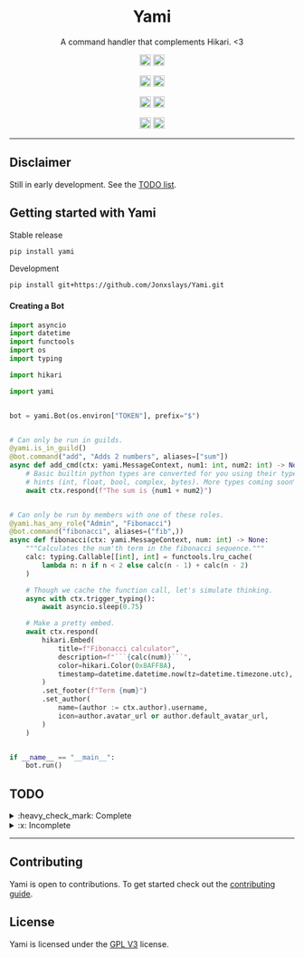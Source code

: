 <h1 align="center">Yami</h1>
<p align="center">A command handler that complements Hikari. <3</p>
<p align="center">
<a href="https://pepy.tech/project/yami"><img height="20" alt="Downloads" src="https://static.pepy.tech/personalized-badge/yami?period=total&units=international_system&left_color=grey&right_color=blue&left_text=Downloads"></a>
<a href="https://python.org"><img height="20" alt="Python versions" src="https://img.shields.io/pypi/pyversions/yami?label=Python&logo=python"></a>
</p>
<p align="center">
<a href="https://github.com/Jonxslays/Yami/blob/master/LICENSE"><img height="20" alt="License" src="https://img.shields.io/pypi/l/yami?label=License"></a>
<a href="https://pypi.org/project/yami"><img height="20" alt="Stable version" src="https://img.shields.io/pypi/v/yami?label=Stable&logo=pypi"></a>
</p>
<p align="center">
<a href="https://github.com/Jonxslays/Yami"><img height="20" alt="Last Commit" src="https://img.shields.io/maintenance/yes/2021?label=Maintained"></a>
<a href="https://github.com/Jonxslays/Yami"><img height="20" alt="Last Commit" src="https://img.shields.io/github/last-commit/jonxslays/yami?label=Last%20Commit&logo=git"></a>

<p align="center">
<a href="https://github.com/Jonxslays/Yami/actions/workflows/ci.yml"><img height="20" alt="Last Commit" src="https://img.shields.io/github/workflow/status/Jonxslays/Yami/CI?label=Build&logo=github"></a>
<a href="https://codeclimate.com/github/Jonxslays/Yami"><img height="20" alt="Last Commit" src="https://img.shields.io/codeclimate/coverage/Jonxslays/Yami?label=Coverage&logo=Code%20Climate"></a>
</p>

---

## Disclaimer

Still in early development. See the [TODO list](#TODO).

## Getting started with Yami

Stable release

```bash
pip install yami
```

Development

```bash
pip install git+https://github.com/Jonxslays/Yami.git
```

#### Creating a Bot

```py
import asyncio
import datetime
import functools
import os
import typing

import hikari

import yami


bot = yami.Bot(os.environ["TOKEN"], prefix="$")


# Can only be run in guilds.
@yami.is_in_guild()
@bot.command("add", "Adds 2 numbers", aliases=["sum"])
async def add_cmd(ctx: yami.MessageContext, num1: int, num2: int) -> None:
    # Basic builtin python types are converted for you using their type
    # hints (int, float, bool, complex, bytes). More types coming soon™.
    await ctx.respond(f"The sum is {num1 + num2}")


# Can only be run by members with one of these roles.
@yami.has_any_role("Admin", "Fibonacci")
@bot.command("fibonacci", aliases=("fib",))
async def fibonacci(ctx: yami.MessageContext, num: int) -> None:
    """Calculates the num'th term in the fibonacci sequence."""
    calc: typing.Callable[[int], int] = functools.lru_cache(
        lambda n: n if n < 2 else calc(n - 1) + calc(n - 2)
    )

    # Though we cache the function call, let's simulate thinking.
    async with ctx.trigger_typing():
        await asyncio.sleep(0.75)

    # Make a pretty embed.
    await ctx.respond(
        hikari.Embed(
            title=f"Fibonacci calculator",
            description=f"```{calc(num)}```",
            color=hikari.Color(0x8AFF8A),
            timestamp=datetime.datetime.now(tz=datetime.timezone.utc),
        )
        .set_footer(f"Term {num}")
        .set_author(
            name=(author := ctx.author).username,
            icon=author.avatar_url or author.default_avatar_url,
        )
    )


if __name__ == "__main__":
    bot.run()
```

## TODO

<div class="todolist" after=>
<div class="todocolumn">

<details>
<summary> :heavy_check_mark: Complete</summary>

- [x] CI
- [x] Testing (WIP)
- [x] Fully typed
- [x] Bot
- [x] Message Commands
- [x] Message Context
- [x] Modules
- [x] Exceptions (WIP)
- [x] Checks (WIP)
- [x] Basic arg parsing (builtin types)

</details>
</div>

<div class="todocolumn">

<details>
<summary> :x: Incomplete</summary>

- [ ] Subcommands
- [ ] Events
- [ ] Hooks?
- [ ] Slash Commands
- [ ] Slash Context
- [ ] Converters (WIP)
- [ ] Utils (WIP)
- [ ] Full blown arg parsing (hikari types)
- [ ] QOL methods (WIP)
- [ ] Logging (WIP)
- [ ] Docs

</details>
</div>
</div>

---

## Contributing

Yami is open to contributions. To get started check out the
[contributing guide](https://github.com/Jonxslays/Yami/blob/master/CONTRIBUTING.md).

## License

Yami is licensed under the [GPL V3](https://github.com/Jonxslays/Yami/blob/master/LICENSE) license.
